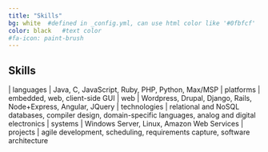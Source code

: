 ```yaml
---
title: "Skills"
bg: white  #defined in _config.yml, can use html color like '#0fbfcf'
color: black   #text color
#fa-icon: paint-brush
---
```


## Skills

| languages | Java, C, JavaScript, Ruby, PHP, Python, Max/MSP
| platforms | embedded, web, client-side GUI
| web | Wordpress, Drupal, Django, Rails, Node+Express, Angular, JQuery
| technologies | relational and NoSQL databases, compiler design, domain-specific languages, analog and digital electronics
| systems | Windows Server, Linux, Amazon Web Services
| projects |  agile development, scheduling, requirements capture, software architecture
